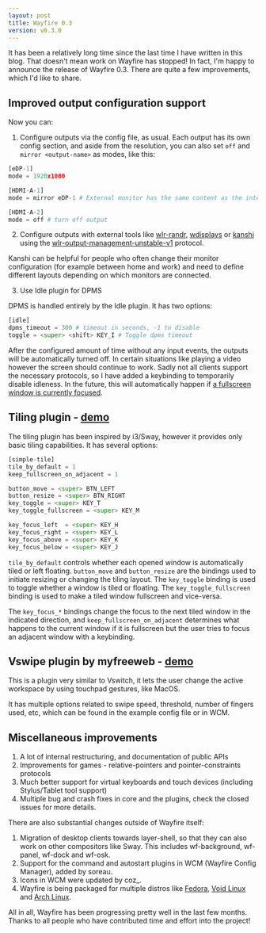 ```yaml
---
layout: post
title: Wayfire 0.3
version: v0.3.0
---
```


It has been a relatively long time since the last time I have written in this blog. That doesn't mean work on Wayfire has stopped! In fact, I'm happy to announce the release of Wayfire 0.3. There are quite a few improvements, which I'd like to share.
<!--more-->

## Improved output configuration support

Now you can:

1. Configure outputs via the config file, as usual. Each output has its own config section, and aside from the resolution, you can also set `off` and `mirror <output-name>` as modes, like this:

```py
[eDP-1]
mode = 1920x1080

[HDMI-A-1]
mode = mirror eDP-1 # External monitor has the same content as the internal eDP-1

[HDMI-A-2]
mode = off # turn off output
```

2. Configure outputs with external tools like [wlr-randr](https://github.com/emersion/wlr-randr), [wdisplays](https://github.com/cyclopsian/wdisplays) or [kanshi](https://github.com/emersion/kanshi) using the [wlr-output-management-unstable-v1](https://github.com/swaywm/wlr-protocols/blob/master/unstable/wlr-output-management-unstable-v1.xml) protocol.

Kanshi can be helpful for people who often change their monitor configuration (for example between home and work) and need to define different layouts depending on which monitors are connected.

3. Use Idle plugin for DPMS

DPMS is handled entirely by the Idle plugin. It has two options:

```py
[idle]
dpms_timeout = 300 # timeout in seconds, -1 to disable
toggle = <super> <shift> KEY_I # Toggle dpms timeout
```

After the configured amount of time without any input events, the outputs will be automatically turned off. In certain situations like playing a video however the screen should continue to work. Sadly not all clients support the necessary protocols, so I have added a keybinding to temporarily disable idleness. In the future, this will automatically happen if [a fullscreen window is currently focused](https://github.com/WayfireWM/wayfire/issues/206).


## Tiling plugin - [demo](https://www.youtube.com/watch?v=SKfhPsA8TxU)

The tiling plugin has been inspired by i3/Sway, however it provides only basic tiling capabilities. It has several options:

```py
[simple-tile]
tile_by_default = 1
keep_fullscreen_on_adjacent = 1

button_move = <super> BTN_LEFT
button_resize = <super> BTN_RIGHT
key_toggle = <super> KEY_T
key_toggle_fullscreen = <super> KEY_M

key_focus_left  = <super> KEY_H
key_focus_right = <super> KEY_L
key_focus_above = <super> KEY_K
key_focus_below = <super> KEY_J
```

`tile_by_default` controls whether each opened window is automatically tiled or left floating.
`button_move` and `button_resize` are the bindings used to initiate resizing or changing the tiling layout.
The `key_toggle` binding is used to toggle whether a window is tiled or floating.
The `key_toggle_fullscreen` binding is used to make a tiled window fullscreen and vice-versa.

The `key_focus_*` bindings change the focus to the next tiled window in the indicated direction, and
`keep_fullscreen_on_adjacent` determines what happens to the current window if it is fullscreen but the user tries
to focus an adjacent window with a keybinding.

## Vswipe plugin by myfreeweb - [demo](https://www.youtube.com/watch?v=uoXl_bOUSOU)

This is a plugin very similar to Vswitch, it lets the user change the active workspace by using touchpad gestures, like MacOS.

It has multiple options related to swipe speed, threshold, number of fingers used, etc, which can be found in
the example config file or in WCM.

## Miscellaneous improvements

1. A lot of internal restructuring, and documentation of public APIs
2. Improvements for games - relative-pointers and pointer-constraints protocols
3. Much better support for virtual keyboards and touch devices (including Stylus/Tablet tool support)
4. Multiple bug and crash fixes in core and the plugins, check the closed issues for more details.

There are also substantial changes outside of Wayfire itself:

1. Migration of desktop clients towards layer-shell, so that they can also work on other compositors like Sway.
This includes wf-background, wf-panel, wf-dock and wf-osk.
2. Support for the command and autostart plugins in WCM (Wayfire Config Manager), added by soreau.
3. Icons in WCM were updated by coz_.
4. Wayfire is being packaged for multiple distros like [Fedora](https://src.fedoraproject.org/rpms/wayfire), [Void Linux](https://github.com/void-linux/void-packages/tree/master/srcpkgs/wayfire) and [Arch Linux](https://aur.archlinux.org/packages/wayfire-git).

All in all, Wayfire has been progressing pretty well in the last few months. Thanks to all people who have contributed time and effort into the project!

